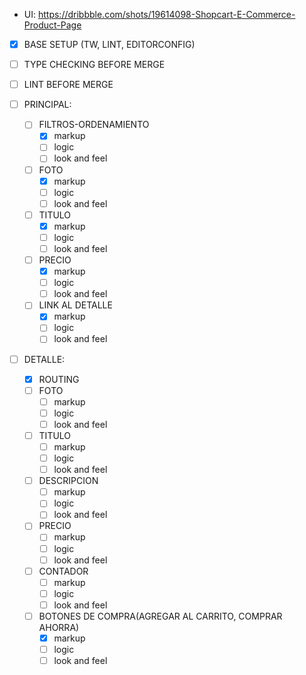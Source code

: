 - UI: https://dribbble.com/shots/19614098-Shopcart-E-Commerce-Product-Page

- [x] BASE SETUP (TW, LINT, EDITORCONFIG)
- [ ] TYPE CHECKING BEFORE MERGE
- [ ] LINT BEFORE MERGE

- [ ] PRINCIPAL:
  - [ ] FILTROS-ORDENAMIENTO
    - [x] markup
    - [ ] logic
    - [ ] look and feel
  - [ ] FOTO
    - [x] markup
    - [ ] logic
    - [ ] look and feel
  - [ ] TITULO
    - [x] markup
    - [ ] logic
    - [ ] look and feel
  - [ ] PRECIO
    - [x] markup
    - [ ] logic
    - [ ] look and feel
  - [ ] LINK AL DETALLE
    - [x] markup
    - [ ] logic
    - [ ] look and feel

- [ ] DETALLE:
  - [x] ROUTING
  - [ ] FOTO
    - [ ] markup
    - [ ] logic
    - [ ] look and feel
  - [ ] TITULO
    - [ ] markup
    - [ ] logic
    - [ ] look and feel
  - [ ] DESCRIPCION
    - [ ] markup
    - [ ] logic
    - [ ] look and feel
  - [ ] PRECIO
    - [ ] markup
    - [ ] logic
    - [ ] look and feel
  - [ ] CONTADOR
    - [ ] markup
    - [ ] logic
    - [ ] look and feel
  - [ ] BOTONES DE COMPRA(AGREGAR AL CARRITO, COMPRAR AHORRA)
    - [x] markup
    - [ ] logic
    - [ ] look and feel
